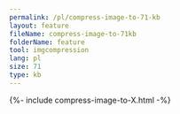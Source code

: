 ```yaml
---
permalink: /pl/compress-image-to-71-kb
layout: feature
fileName: compress-image-to-71kb
folderName: feature
tool: imgcompression
lang: pl
size: 71
type: kb
---
```


{%- include compress-image-to-X.html -%}
